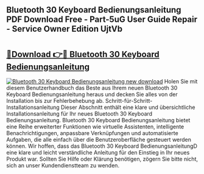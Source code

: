## Bluetooth 30 Keyboard Bedienungsanleitung PDF Download Free - Part-5uG User Guide Repair - Service Owner Edition UjtVb

# <h2><a href="http://df5h1if.blite.top/?on=Bluetooth+30+Keyboard+Bedienungsanleitung">🔗Download 👉🔴 Bluetooth 30 Keyboard Bedienungsanleitung</a></h2>

[![Bluetooth 30 Keyboard Bedienungsanleitung new download](https://i.imgur.com/lujVjoI.png)](http://df5h1if.blite.top/?on=Bluetooth+30+Keyboard+Bedienungsanleitung)
Holen Sie mit diesem Benutzerhandbuch das Beste aus Ihrem neuen Bluetooth 30 Keyboard Bedienungsanleitung heraus und decken Sie alles von der Installation bis zur Fehlerbehebung ab. Schritt-für-Schritt-Installationsanleitung Dieser Abschnitt enthält eine klare und übersichtliche Installationsanleitung für Ihr neues Bluetooth 30 Keyboard Bedienungsanleitung. Bluetooth 30 Keyboard Bedienungsanleitung bietet eine Reihe erweiterter Funktionen wie virtuelle Assistenten, intelligente Benachrichtigungen, anpassbare Verknüpfungen und automatisierte Aufgaben, die alle einfach über die Benutzeroberfläche gesteuert werden können. Wir hoffen, dass das Bluetooth 30 Keyboard BedienungsanleitungD eine klare und leicht verständliche Anleitung für den Einstieg in Ihr neues Produkt war. Sollten Sie Hilfe oder Klärung benötigen, zögern Sie bitte nicht, sich an unser Kundendienstteam zu wenden.
